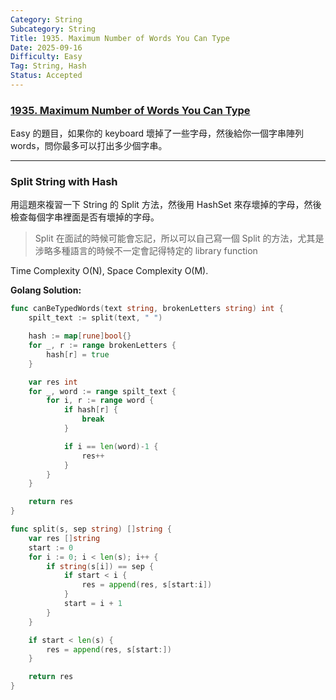 ```yaml
---
Category: String
Subcategory: String
Title: 1935. Maximum Number of Words You Can Type
Date: 2025-09-16
Difficulty: Easy
Tag: String, Hash
Status: Accepted
---
```


### [1935. Maximum Number of Words You Can Type]

[1935. Maximum Number of Words You Can Type]: https://leetcode.com/problems/maximum-number-of-words-you-can-type/

Easy 的題目，如果你的 keyboard 壞掉了一些字母，然後給你一個字串陣列 words，問你最多可以打出多少個字串。

---

### Split String with Hash

用這題來複習一下 String 的 Split 方法，然後用 HashSet 來存壞掉的字母，然後檢查每個字串裡面是否有壞掉的字母。

> Split 在面試的時候可能會忘記，所以可以自己寫一個 Split 的方法，尤其是涉略多種語言的時候不一定會記得特定的 library function

Time Complexity O(N), Space Complexity O(M).

**Golang Solution:**
```go
func canBeTypedWords(text string, brokenLetters string) int {
    spilt_text := split(text, " ")

    hash := map[rune]bool{}
    for _, r := range brokenLetters {
        hash[r] = true
    }

    var res int
    for _, word := range spilt_text {
        for i, r := range word {
            if hash[r] {
                break
            }

            if i == len(word)-1 {
                res++
            }
        }
    }

    return res
}

func split(s, sep string) []string {
    var res []string
    start := 0
    for i := 0; i < len(s); i++ {
        if string(s[i]) == sep {
            if start < i {
                res = append(res, s[start:i])
            }
            start = i + 1
        }
    }

    if start < len(s) {
        res = append(res, s[start:])
    }

    return res
}
```
